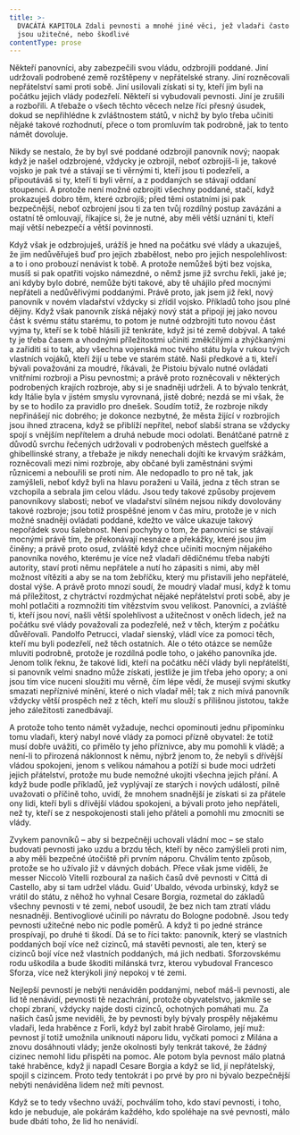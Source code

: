 ```yaml
---
title: >-
  DVACÁTÁ KAPITOLA Zdali pevnosti a mnohé jiné věci, jež vladaři často činí,
  jsou užitečné, nebo škodlivé
contentType: prose
---
```


<section>

Někteří panovníci, aby zabezpečili svou vládu, odzbrojili poddané. Jiní udržovali podrobené země rozštěpeny v nepřátelské strany. Jiní rozněcovali nepřátelství sami proti sobě. Jiní usilovali získati si ty, kteří jim byli na počátku jejich vlády podezřelí. Někteří si vybudovali pevnosti. Jiní je zrušili a rozbořili. A třebaže o všech těchto věcech nelze říci přesný úsudek, dokud se nepřihlédne k zvláštnostem států, v nichž by bylo třeba učiniti nějaké takové rozhodnutí, přece o tom promluvím tak podrobně, jak to tento námět dovoluje.

Nikdy se nestalo, že by byl své poddané odzbrojil panovník nový; naopak když je našel odzbrojené, vždycky je ozbrojil, neboť ozbrojíš-li je, takové vojsko je pak tvé a stávají se ti věrnými ti, kteří jsou ti podezřelí, a připoutáváš si ty, kteří ti byli věrní, a z poddaných se stávají oddaní stoupenci. A protože není možné ozbrojiti všechny poddané, stačí, když prokazuješ dobro těm, které ozbrojíš; před těmi ostatními jsi pak bezpečnější, neboť ozbrojení jsou ti za ten tvůj rozdílný postup zavázáni a ostatní tě omlouvají, říkajíce si, že je nutné, aby měli větší uznání ti, kteří mají větší nebezpečí a větší povinnosti.

Když však je odzbrojuješ, urážíš je hned na počátku své vlády a ukazuješ, že jim nedůvěřuješ buď pro jejich zbabělost, nebo pro jejich nespolehlivost: a to i ono probouzí nenávist k tobě. A protože nemůžeš býti bez vojska, musíš si pak opatřiti vojsko námezdné, o němž jsme již svrchu řekli, jaké je; ani kdyby bylo dobré, nemůže býti takové, aby tě uhájilo před mocnými nepřáteli a nedůvěřivými poddanými. Právě proto, jak jsem již řekl, nový panovník v novém vladařství vždycky si zřídil vojsko. Příkladů toho jsou plné dějiny. Když však panovník získá nějaký nový stát a připojí jej jako novou část k svému státu starému, to potom je nutné odzbrojiti tuto novou část vyjma ty, kteří se k tobě hlásili již tenkráte, když jsi té země dobýval. A také ty je třeba časem a vhodnými příležitostmi učiniti změkčilými a zhýčkanými a zaříditi si to tak, aby všechna vojenská moc tvého státu byla v rukou tvých vlastních vojáků, kteří žijí u tebe ve starém státě. Naši předkové a ti, kteří bývali považováni za moudré, říkávali, že Pistoiu bývalo nutné ovládati vnitřními rozbroji a Pisu pevnostmi; a právě proto rozněcovali v některých podrobených krajích rozbroje, aby si je snadněji udrželi. A to bývalo tenkrát, kdy Itálie byla v jistém smyslu vyrovnaná, jistě dobré; nezdá se mi však, že by se to hodilo za pravidlo pro dnešek. Soudím totiž, že rozbroje nikdy nepřinášejí nic dobrého; je dokonce nezbytné, že města žijící v rozbrojích jsou ihned ztracena, když se přiblíží nepřítel, neboť slabší strana se vždycky spojí s vnějším nepřítelem a druhá nebude moci odolati. Benátčané patrně z důvodů svrchu řečených udržovali v podrobených městech guelfské a ghibellinské strany, a třebaže je nikdy nenechali dojíti ke krvavým srážkám, rozněcovali mezi nimi rozbroje, aby občané byli zaměstnáni svými různicemi a nebouřili se proti nim. Ale nedopadlo to pro ně tak, jak zamýšleli, neboť když byli na hlavu poraženi u Vailá, jedna z těch stran se vzchopila a sebrala jim celou vládu. Jsou tedy takové způsoby projevem panovníkovy slabosti; neboť ve vladařství silném nejsou nikdy dovolovány takové rozbroje; jsou totiž prospěšné jenom v čas míru, protože je v nich možné snadněji ovládati poddané, kdežto ve válce ukazuje takový nepořádek svou šalebnost. Není pochyby o tom, že panovníci se stávají mocnými právě tím, že překonávají nesnáze a překážky, které jsou jim činěny; a právě proto osud, zvláště když chce učiniti mocným nějakého panovníka nového, kterému je více než vladaři dědičnému třeba nabýti autority, staví proti němu nepřátele a nutí ho zápasiti s nimi, aby měl možnost vítěziti a aby se na tom žebříčku, který mu přistavili jeho nepřátelé, dostal výše. A právě proto mnozí soudí, že moudrý vladař musí, když k tomu má příležitost, z chytráctví rozdmýchat nějaké nepřátelství proti sobě, aby je mohl potlačiti a rozmnožiti tím vítězstvím svou velikost. Panovníci, a zvláště ti, kteří jsou noví, našli větší spolehlivost a užitečnost v oněch lidech, jež na počátku své vlády považovali za podezřelé, než v těch, kterým z počátku důvěřovali. Pandolfo Petrucci, vladař sienský, vládl více za pomoci těch, kteří mu byli podezřelí, než těch ostatních. Ale o této otázce se nemůže mluviti podrobně, protože je rozdílná podle toho, o jakého panovníka jde. Jenom tolik řeknu, že takové lidi, kteří na počátku něčí vlády byli nepřátelští, si panovník velmi snadno může získati, jestliže je jim třeba jeho opory; a oni jsou tím více nuceni sloužiti mu věrně, čím lépe vědí, že musejí svými skutky smazati nepříznivé mínění, které o nich vladař měl; tak z nich mívá panovník vždycky větší prospěch než z těch, kteří mu slouží s přílišnou jistotou, takže jeho záležitosti zanedbávají.

A protože toho tento námět vyžaduje, nechci opominouti jednu připomínku tomu vladaři, který nabyl nové vlády za pomoci přízně obyvatel: že totiž musí dobře uvážiti, co přimělo ty jeho příznivce, aby mu pomohli k vládě; a není-li to přirozená náklonnost k němu, nýbrž jenom to, že nebyli s dřívější vládou spokojeni, jenom s velikou námahou a potíží si bude moci udržeti jejich přátelství, protože mu bude nemožné ukojiti všechna jejich přání. A když bude podle příkladů, jež vyplývají ze starých i nových událostí, pilně uvažovati o příčině toho, uvidí, že mnohem snadnější je získati si za přátele ony lidi, kteří byli s dřívější vládou spokojeni, a bývali proto jeho nepřáteli, než ty, kteří se z nespokojenosti stali jeho přáteli a pomohli mu zmocniti se vlády.

Zvykem panovníků – aby si bezpečněji uchovali vládní moc – se stalo budovati pevnosti jako uzdu a brzdu těch, kteří by něco zamýšleli proti nim, a aby měli bezpečné útočiště při prvním náporu. Chválím tento způsob, protože se ho užívalo již v dávných dobách. Přece však jsme viděli, že messer Niccolò Vitelli rozboural za našich časů dvě pevnosti v Cittá di Castello, aby si tam udržel vládu. Guid‘ Ubaldo, vévoda urbinský, když se vrátil do státu, z něhož ho vyhnal Cesare Borgia, rozmetal do základů všechny pevnosti v té zemi, neboť usoudil, že bez nich tam ztratí vládu nesnadněji. Bentivogliové učinili po návratu do Bologne podobně. Jsou tedy pevnosti užitečné nebo nic podle poměrů. A když ti po jedné stránce prospívají, po druhé ti škodí. Dá se to říci takto: panovník, který se vlastních poddaných bojí více než cizinců, má stavěti pevnosti, ale ten, který se cizinců bojí více než vlastních poddaných, má jich nedbati. Sforzovskému rodu uškodila a bude škoditi milánská tvrz, kterou vybudoval Francesco Sforza, více než kterýkoli jiný nepokoj v té zemi.

Nejlepší pevností je nebýti nenáviděn poddanými, neboť máš-li pevnosti, ale lid tě nenávidí, pevnosti tě nezachrání, protože obyvatelstvo, jakmile se chopí zbraní, vždycky najde dosti cizinců, ochotných pomáhati mu. Za našich časů jsme neviděli, že by pevnosti byly bývaly prospěly nějakému vladaři, leda hraběnce z Forli, když byl zabit hrabě Girolamo, její muž: pevnost jí totiž umožnila uniknouti náporu lidu, vyčkati pomoci z Milána a znovu dosáhnouti vlády; jenže okolnosti byly tenkrát takové, že žádný cizinec nemohl lidu přispěti na pomoc. Ale potom byla pevnost málo platná také hraběnce, když ji napadl Cesare Borgia a když se lid, jí nepřátelský, spojil s cizincem. Proto tedy tentokrát i po prvé by pro ni bývalo bezpečnější nebýti nenáviděna lidem než míti pevnost.

Když se to tedy všechno uváží, pochválím toho, kdo staví pevnosti, i toho, kdo je nebuduje, ale pokárám každého, kdo spoléhaje na své pevnosti, málo bude dbáti toho, že lid ho nenávidí.

</section>
